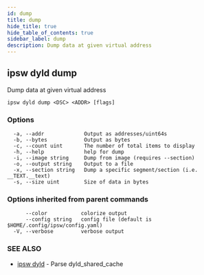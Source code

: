 ```yaml
---
id: dump
title: dump
hide_title: true
hide_table_of_contents: true
sidebar_label: dump
description: Dump data at given virtual address
---
```

## ipsw dyld dump

Dump data at given virtual address

```
ipsw dyld dump <DSC> <ADDR> [flags]
```

### Options

```
  -a, --addr             Output as addresses/uint64s
  -b, --bytes            Output as bytes
  -c, --count uint       The number of total items to display
  -h, --help             help for dump
  -i, --image string     Dump from image (requires --section)
  -o, --output string    Output to a file
  -x, --section string   Dump a specific segment/section (i.e. __TEXT.__text)
  -s, --size uint        Size of data in bytes
```

### Options inherited from parent commands

```
      --color           colorize output
      --config string   config file (default is $HOME/.config/ipsw/config.yaml)
  -V, --verbose         verbose output
```

### SEE ALSO

* [ipsw dyld](/docs/cli/ipsw/dyld)	 - Parse dyld_shared_cache

